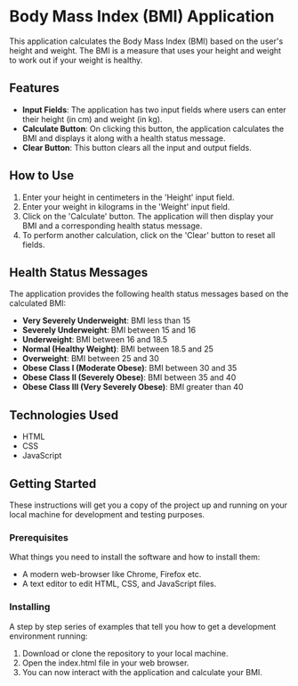 # Body Mass Index (BMI) Application

This application calculates the Body Mass Index (BMI) based on the user's height and weight. The BMI is a measure that uses your height and weight to work out if your weight is healthy.

## Features

- **Input Fields**: The application has two input fields where users can enter their height (in cm) and weight (in kg).
- **Calculate Button**: On clicking this button, the application calculates the BMI and displays it along with a health status message.
- **Clear Button**: This button clears all the input and output fields.

## How to Use

1. Enter your height in centimeters in the 'Height' input field.
2. Enter your weight in kilograms in the 'Weight' input field.
3. Click on the 'Calculate' button. The application will then display your BMI and a corresponding health status message.
4. To perform another calculation, click on the 'Clear' button to reset all fields.

## Health Status Messages

The application provides the following health status messages based on the calculated BMI:

- **Very Severely Underweight**: BMI less than 15
- **Severely Underweight**: BMI between 15 and 16
- **Underweight**: BMI between 16 and 18.5
- **Normal (Healthy Weight)**: BMI between 18.5 and 25
- **Overweight**: BMI between 25 and 30
- **Obese Class I (Moderate Obese)**: BMI between 30 and 35
- **Obese Class II (Severely Obese)**: BMI between 35 and 40
- **Obese Class III (Very Severely Obese)**: BMI greater than 40

## Technologies Used

- HTML
- CSS
- JavaScript

## Getting Started

These instructions will get you a copy of the project up and running on your local machine for development and testing purposes.

### Prerequisites

What things you need to install the software and how to install them:

- A modern web-browser like Chrome, Firefox etc.
- A text editor to edit HTML, CSS, and JavaScript files.

### Installing

A step by step series of examples that tell you how to get a development environment running:

1. Download or clone the repository to your local machine.
2. Open the index.html file in your web browser.
3. You can now interact with the application and calculate your BMI.
